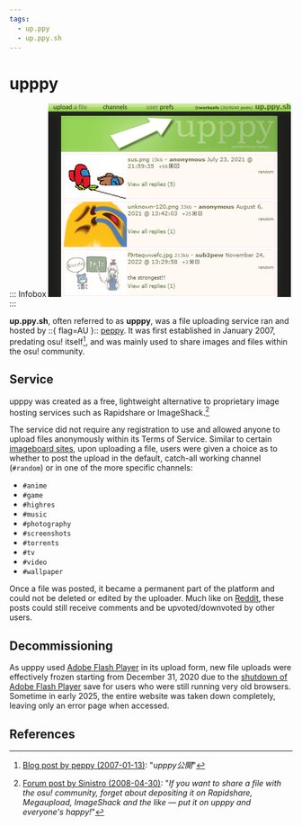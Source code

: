 ```yaml
---
tags:
  - up.ppy
  - up.ppy.sh
---
```


# upppy

::: Infobox
![Snapshot of the up.ppy.sh page](img/upppyScreenshot.png "Snapshot of the upppy website, as taken in 2023 by the Internet Archive")
:::

**up.ppy.sh**, often referred to as **upppy**, was a file uploading service ran and hosted by ::{ flag=AU }:: [peppy](https://osu.ppy.sh/users/2). It was first established in January 2007, predating osu! itself[^upppy-launch-date-ref], and was mainly used to share images and files within the osu! community.

## Service

upppy was created as a free, lightweight alternative to proprietary image hosting services such as Rapidshare or ImageShack.[^upppy-image-hosting-ref]

The service did not require any registration to use and allowed anyone to upload files anonymously within its Terms of Service. Similar to certain [imageboard sites](https://en.wikipedia.org/wiki/Imageboard), upon uploading a file, users were given a choice as to whether to post the upload in the default, catch-all working channel (`#random`) or in one of the more specific channels:

   - `#anime`
   - `#game`
   - `#highres`
   - `#music`
   - `#photography`
   - `#screenshots`
   - `#torrents`
   - `#tv`
   - `#video`
   - `#wallpaper`

Once a file was posted, it became a permanent part of the platform and could not be deleted or edited by the uploader. Much like on [Reddit](/wiki/Community/Reddit), these posts could still receive comments and be upvoted/downvoted by other users.

## Decommissioning

As upppy used [Adobe Flash Player](https://en.wikipedia.org/wiki/Adobe_Flash_Player) in its upload form, new file uploads were effectively frozen starting from December 31, 2020 due to the [shutdown of Adobe Flash Player](https://www.adobe.com/id_en/products/flashplayer/end-of-life-alternative.html) save for users who were still running very old browsers. Sometime in early 2025, the entire website was taken down completely, leaving only an error page when accessed.

## References

[^upppy-launch-date-ref]: [Blog post by peppy (2007-01-13)](https://pe.ppy.sh/2007/01/193/): "*upppy公開*"
[^upppy-image-hosting-ref]: [Forum post by Sinistro (2008-04-30)](https://osu.ppy.sh/community/forums/topics/2974): "*If you want to share a file with the osu! community, forget about depositing it on Rapidshare, Megaupload, ImageShack and the like — put it on upppy and everyone's happy!*"
